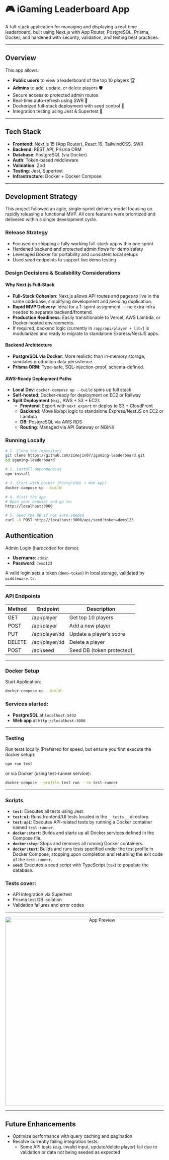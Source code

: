 # 🎮 iGaming Leaderboard App

A full-stack application for managing and displaying a real-time leaderboard, built using Next.js with App Router, PostgreSQL, Prisma, Docker, and hardened with security, validation, and testing best practices.

---

## Overview

This app allows:

- **Public users** to view a leaderboard of the top 10 players 🏆
- **Admins** to add, update, or delete players 🛡️
- Secure access to protected admin routes
- Real-time auto-refresh using SWR 🔄
- Dockerized full-stack deployment with seed control 🐳
- Integration testing using Jest & Supertest 🧪

---

## Tech Stack

- **Frontend**: Next.js 15 (App Router), React 19, TailwindCSS, SWR
- **Backend**: REST API, Prisma ORM
- **Database**: PostgreSQL (via Docker)
- **Auth**: Token-based middleware
- **Validation**: Zod
- **Testing**: Jest, Supertest
- **Infrastructure**: Docker + Docker Compose

---

## Development Strategy

This project followed an agile, single-sprint delivery model focusing on rapidly releasing a functional MVP. All core features were prioritized and delivered within a single development cycle.

### Release Strategy

- Focused on shipping a fully working full-stack app within one sprint
- Hardened backend and protected admin flows for demo safety
- Leveraged Docker for portability and consistent local setups
- Used seed endpoints to support live demo testing

### Design Decisions & Scalability Considerations

#### Why Next.js Full-Stack

- **Full-Stack Cohesion**: Next.js allows API routes and pages to live in the same codebase, simplifying development and avoiding duplication.
- **Rapid MVP Delivery**: Ideal for a 1-sprint assignment — no extra infra needed to separate backend/frontend.
- **Production Readiness**: Easily transitionable to Vercel, AWS Lambda, or Docker-hosted environments.
- If required, backend logic (currently in `/app/api/player + lib/`) is modularized and ready to migrate to standalone Express/NestJS apps.

#### Backend Architecture

- **PostgreSQL via Docker**: More realistic than in-memory storage; simulates production data persistence.
- **Prisma ORM**: Type-safe, SQL-injection-proof, schema-defined.

#### AWS-Ready Deployment Paths

- **Local Dev**: `docker-compose up --build` spins up full stack
- **Self-hosted**: Docker-ready for deployment on EC2 or Railway
- **Split Deployment** (e.g., AWS + S3 + EC2):
  - **Frontend**: Export with `next export` or deploy to S3 + CloudFront
  - **Backend**: Move lib/api logic to standalone Express/NestJS on EC2 or Lambda
  - **DB**: PostgreSQL via AWS RDS
  - **Routing**: Managed via API Gateway or NGINX

### Running Locally

```bash
# 1. Clone the repository
git clone https://github.com/zimejin07/igaming-leaderboard.git
cd igaming-leaderboard

# 2. Install dependencies
npm install

# 3. Start with Docker (PostgreSQL + Web App)
docker-compose up --build

# 4. Visit the app
# Open your browser and go to:
http://localhost:3000

# 5. Seed the DB if not auto-seeded
curl -X POST http://localhost:3000/api/seed?token=demo123
```

## Authentication

Admin Login (hardcoded for demo):

- **Username**: `admin`
- **Password**: `demo123`

A valid login sets a token (`demo-token`) in local storage, validated by `middleware.ts`.

---

### API Endpoints

| Method | Endpoint        | Description                  |
|--------|-----------------|------------------------------|
| GET    | /api/player     | Get top 10 players           |
| POST   | /api/player     | Add a new player             |
| PUT    | /api/player/:id | Update a player’s score      |
| DELETE | /api/player/:id | Delete a player              |
| POST   | /api/seed       | Seed DB (token protected)    |

---

### Docker Setup

Start Application:

```bash
docker-compose up --build
```

### Services started:

- **PostgreSQL** at `localhost:5432`
- **Web app** at `http://localhost:3000`

---

### Testing

Run tests locally (Preferred for speed, but ensure you first execute the docker setup):

```bash
npm run test
```

or via Docker (using test-runner service):

```bash
docker-compose --profile test run --rm test-runner
```

---

### Scripts

- **`test`**: Executes all tests using Jest.
- **`test:ui`**: Runs frontend/UI tests located in the `__tests__` directory.
- **`test:api`**: Executes API-related tests by running a Docker container named `test-runner`.
- **`docker:start`**: Builds and starts up all Docker services defined in the Compose file.
- **`docker:stop`**: Stops and removes all running Docker containers.
- **`docker:test`**: Builds and runs tests specified under the test profile in Docker Compose, stopping upon completion and returning the exit code of the `test-runner`.
- **`seed`**: Executes a seed script with TypeScript (`tsx`) to populate the database.

### Tests cover:

- API integration via Supertest
- Prisma test DB isolation
- Validation failures and error codes

---

<p align="center">
  <img src="/public/preview.png" alt="App Preview" width="600"/>
</p>

---

## Future Enhancements

- Optimize performance with query caching and pagination
- Resolve currently failing integration tests:
  - Some API tests (e.g. invalid input, update/delete player) fail due to validation or data not being seeded as expected